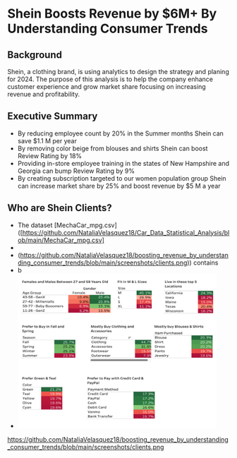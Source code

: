 # Shein Boosts Revenue by $6M+ By Understanding Consumer Trends

## Background

Shein, a clothing brand, is using analytics to design the strategy and planing for 2024.  The purpose of this analysis is to help the company enhance customer experience and grow market share focusing on increasing revenue and profitability.

## Executive Summary

* By reducing employee count by 20% in the Summer months Shein can save $1.1 M per year
* By removing color beige from blouses and shirts Shein can boost Review Rating by 18%
* Providing in-store employee training in the states of New Hampshire and Georgia can bump Review Rating by 9%
* By creating subscription targeted to our women population group Shein can increase market share by 25% and boost revenue by $5 M a year

## Who are Shein Clients?

* The dataset [MechaCar_mpg.csv]([https://github.com/NataliaVelasquez18/Car_Data_Statistical_Analysis/blob/main/MechaCar_mpg.csv]
*
* (https://github.com/NataliaVelasquez18/boosting_revenue_by_understanding_consumer_trends/blob/main/screenshots/clients.png)) contains
* b
* <img src= "https://github.com/NataliaVelasquez18/boosting_revenue_by_understanding_consumer_trends/blob/main/screenshots/clients.png" width="450" height="350" />



https://github.com/NataliaVelasquez18/boosting_revenue_by_understanding_consumer_trends/blob/main/screenshots/clients.png
